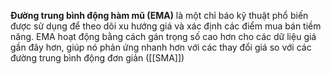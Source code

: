 **Đường trung bình động hàm mũ (EMA)** là một chỉ báo kỹ thuật phổ biến được sử dụng để theo dõi xu hướng giá và xác định các điểm mua bán tiềm năng. EMA hoạt động bằng cách gán trọng số cao hơn cho các dữ liệu giá gần đây hơn, giúp nó phản ứng nhanh hơn với các thay đổi giá so với các đường trung bình động đơn giản ([[SMA]])